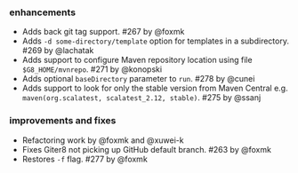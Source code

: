 
### enhancements

- Adds back git tag support. #267 by @foxmk
- Adds `-d some-directory/template` option for templates in a subdirectory. #269 by @lachatak
- Adds support to configure Maven repository location using file `$G8_HOME/mvnrepo`. #271 by @konopski
- Adds optional `baseDirectory` parameter to `run`. #278 by @cunei
- Adds support to look for only the stable version from Maven Central e.g. `maven(org.scalatest, scalatest_2.12, stable)`. #275 by @ssanj

### improvements and fixes

- Refactoring work by @foxmk and @xuwei-k
- Fixes Giter8 not picking up GitHub default branch. #263 by @foxmk
- Restores `-f` flag. #277 by @foxmk

